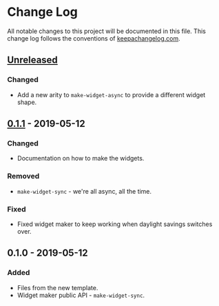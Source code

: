 # Change Log
All notable changes to this project will be documented in this file. This change log follows the conventions of [keepachangelog.com](http://keepachangelog.com/).

## [Unreleased]
### Changed
- Add a new arity to `make-widget-async` to provide a different widget shape.

## [0.1.1] - 2019-05-12
### Changed
- Documentation on how to make the widgets.

### Removed
- `make-widget-sync` - we're all async, all the time.

### Fixed
- Fixed widget maker to keep working when daylight savings switches over.

## 0.1.0 - 2019-05-12
### Added
- Files from the new template.
- Widget maker public API - `make-widget-sync`.

[Unreleased]: https://github.com/your-name/astest/compare/0.1.1...HEAD
[0.1.1]: https://github.com/your-name/astest/compare/0.1.0...0.1.1
